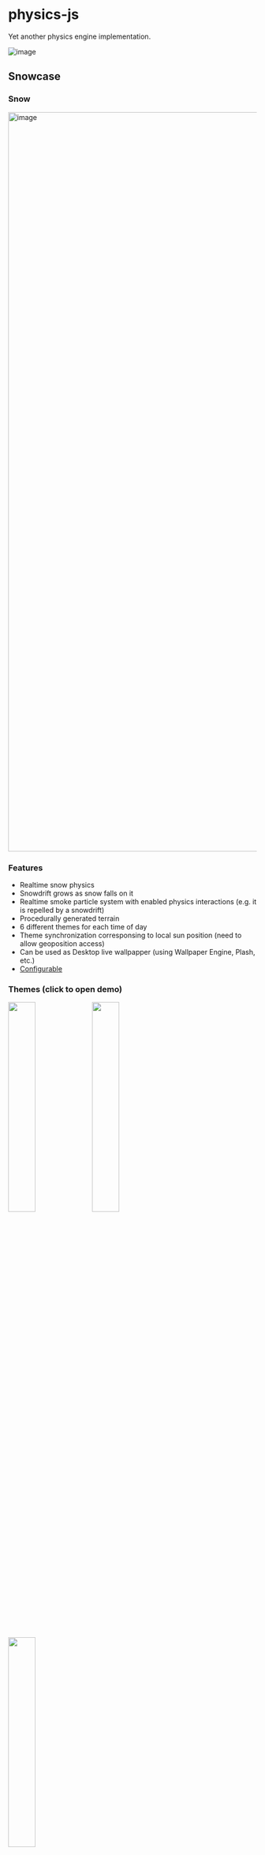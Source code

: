 # physics-js

Yet another physics engine implementation.

![image](https://user-images.githubusercontent.com/1194059/203562067-41b3fcb0-a169-46e8-bcb9-04db29d6e556.png)

## Snowcase
### Snow
<img width="1498" alt="image" src="https://user-images.githubusercontent.com/1194059/206975949-c1e56c28-7e7f-47d7-b970-ab6d9d81af5d.png">

### Features
- Realtime snow physics
- Snowdrift grows as snow falls on it
- Realtime smoke particle system with enabled physics interactions (e.g. it is repelled by a snowdrift)
- Procedurally generated terrain
- 6 different themes for each time of day
- Theme synchronization corresponsing to local sun position (need to allow geoposition access)
- Can be used as Desktop live wallpapper (using Wallpaper Engine, Plash, etc.)
- [Configurable](https://github.com/DrA1ex/physics-js/blob/master/examples/snow/settings.js#L44)

### Themes (click to open demo)

[<img width="33%" src="https://user-images.githubusercontent.com/1194059/206976857-8bc9a591-ea12-4a24-b026-6550cf7e9a4c.jpg">](https://dra1ex.github.io/physics-js/examples/snow/?sun=fixed&theme=dawn)
[<img width="33%" src="https://user-images.githubusercontent.com/1194059/206976858-7f5c77ac-3ba7-4427-a032-256bc0a43e84.jpg">](https://dra1ex.github.io/physics-js/examples/snow/?sun=fixed&theme=twilight)
[<img width="33%" src="https://user-images.githubusercontent.com/1194059/206976859-8dd54630-bf8b-4e1c-a91b-5860ba4242cb.jpg">](https://dra1ex.github.io/physics-js/examples/snow/?sun=fixed&theme=day)

[<img width="33%" src="https://user-images.githubusercontent.com/1194059/206976864-6ab6085c-d89f-4aad-9c80-80ae2a17bdb8.jpeg">](https://dra1ex.github.io/physics-js/examples/snow/?sun=fixed&theme=sunset)
[<img width="33%" src="https://user-images.githubusercontent.com/1194059/206976852-2fb476d7-b7c1-4180-b525-0a94b5f7b927.jpeg">](https://dra1ex.github.io/physics-js/examples/snow/?sun=fixed&theme=dusk)
[<img width="33%" src="https://user-images.githubusercontent.com/1194059/206976856-423e9df8-e97a-41ac-b204-a2d0f9dbad9e.jpg">](https://dra1ex.github.io/physics-js/examples/snow/?sun=fixed&theme=night)

### Links
- Theme synchronization mode: [link](https://dra1ex.github.io/physics-js/examples/snow/)
- Periodic theme change mode: [link](https://dra1ex.github.io/physics-js/examples/snow/?sun=periodic)
- Debug mode: [link](https://dra1ex.github.io/physics-js/examples/snow/?stats=1&debug=1)
- Tree debug mode: [link](https://dra1ex.github.io/physics-js/examples/snow/?stats=1&debug=1&debug_tree=1&debug_velocity=0&debug_boundary=1&smoke_interval=500&snow_emit=200)

## Examples

- Ramp: [link](https://dra1ex.github.io/physics-js/examples/ramp)
- Friction: [link](https://dra1ex.github.io/physics-js/examples/friction)
- Tower: [link](https://dra1ex.github.io/physics-js/examples/tower)
- Falling bodies: [link](https://dra1ex.github.io/physics-js/examples/falling)
- Crusher: [link](https://dra1ex.github.io/physics-js/examples/crusher)
- Collision: [link](https://dra1ex.github.io/physics-js/examples/collision)
- Collision 2: [link](https://dra1ex.github.io/physics-js/examples/collision2)
- Momentum Conservation: [link](https://dra1ex.github.io/physics-js/examples/momentum_conservation)

## Debugging
- Optimization Tree visualization: [link](https://dra1ex.github.io/physics-js/examples/tower/?debug=1&debug_vector=0&debug_velocity=1&debug_tree=1&debug_body=0&debug_point=0&debug_boundary=0&debug_contact=0&tree_cnt=7)
- Optimization Tree visualization 2: [link](https://dra1ex.github.io/physics-js/examples/ramp/?debug=1&debug_tree=1&debug_tree_leafs=0)
- Optimization Tree visualization 3: [link](https://dra1ex.github.io/physics-js/examples/collision/?debug=1&debug_tree=1&debug_body=1&debug_velocity=0&debug_boundary=0&debug_point=0)
- Warming visualization: [link](https://dra1ex.github.io/physics-js/examples/tower/?debug=1&debug_normal=0&debug_tangent=1&debug_warming=1&debug_boundary=0&debug_velocity=0&debug_point=0)
